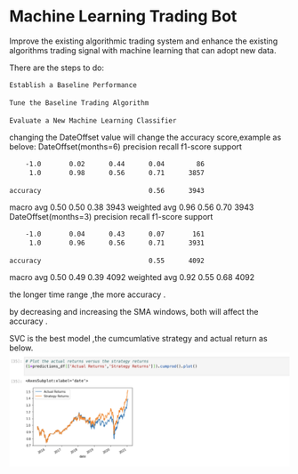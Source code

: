# Machine Learning Trading Bot
Improve the existing algorithmic trading system and enhance the existing algorithms trading signal with machine learning that can adopt new data.

There are the steps to do:
    
    Establish a Baseline Performance

    Tune the Baseline Trading Algorithm

    Evaluate a New Machine Learning Classifier


changing the DateOffset value will change the accuracy score,example as belove:
DateOffset(months=6)
              precision    recall  f1-score   support

        -1.0       0.02      0.44      0.04        86
         1.0       0.98      0.56      0.71      3857

    accuracy                           0.56      3943
   macro avg       0.50      0.50      0.38      3943
weighted avg       0.96      0.56      0.70      3943
DateOffset(months=3)
       precision    recall  f1-score   support

        -1.0       0.04      0.43      0.07       161
         1.0       0.96      0.56      0.71      3931

    accuracy                           0.55      4092
   macro avg       0.50      0.49      0.39      4092
weighted avg       0.92      0.55      0.68      4092

the longer time range ,the more accuracy .




by decreasing and increasing the SMA windows, both will affect the accuracy .



SVC is the best model ,the cumcumlative strategy and actual return as below.
![cumulative returns](graph.png)


